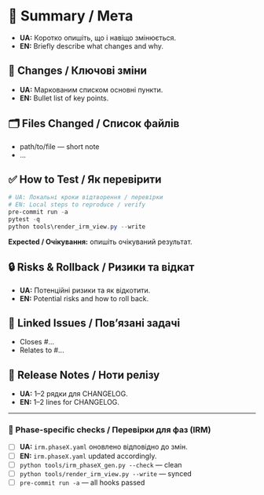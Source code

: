 <!--
Біля назви PR використовуйте короткий двомовний заголовок.
Use a concise bilingual title near the PR name.
Example: Phase 7 (IRM): генератор та перевірки / generator & checks
-->

# 🧩 Summary / Мета
- **UA:** Коротко опишіть, що і навіщо змінюється.
- **EN:** Briefly describe what changes and why.

## 🔧 Changes / Ключові зміни
- **UA:** Маркованим списком основні пункти.
- **EN:** Bullet list of key points.

## 🗂 Files Changed / Список файлів
- path/to/file — short note
- ...

## ✅ How to Test / Як перевірити
```powershell
# UA: Локальні кроки відтворення / перевірки
# EN: Local steps to reproduce / verify
pre-commit run -a
pytest -q
python tools\render_irm_view.py --write
```
**Expected / Очікування:** опишіть очікуваний результат.

## 🔒 Risks & Rollback / Ризики та відкат
- **UA:** Потенційні ризики та як відкотити.
- **EN:** Potential risks and how to roll back.

## 🔗 Linked Issues / Пов’язані задачі
- Closes #...
- Relates to #...

## 📝 Release Notes / Ноти релізу
- **UA:** 1–2 рядки для CHANGELOG.
- **EN:** 1–2 lines for CHANGELOG.

---

### 🧪 Phase-specific checks / Перевірки для фаз (IRM)
- [ ] **UA:** `irm.phaseX.yaml` оновлено відповідно до змін.
- [ ] **EN:** `irm.phaseX.yaml` updated accordingly.
- [ ] `python tools/irm_phaseX_gen.py --check` — clean
- [ ] `python tools/render_irm_view.py --write` — synced
- [ ] `pre-commit run -a` — all hooks passed
